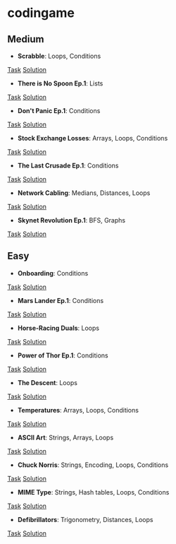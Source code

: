 # codingame
## Medium
- **Scrabble**: Loops, Conditions

[Task](https://www.codingame.com/training/medium/scrabble)
[Solution](./scrabble.cpp)

- **There is No Spoon Ep.1**: Lists

[Task](https://www.codingame.com/training/medium/there-is-no-spoon-episode-1)
[Solution](./there_is_no_spoon_ep_1.cpp)

- **Don't Panic Ep.1**: Conditions

[Task](https://www.codingame.com/training/medium/don't-panic-episode-1)
[Solution](./dont_panic_ep_1.cpp)

- **Stock Exchange Losses**: Arrays, Loops, Conditions

[Task](https://www.codingame.com/training/medium/stock-exchange-losses)
[Solution](./stock_exchange_losses.cpp)

- **The Last Crusade Ep.1**: Conditions

[Task](https://www.codingame.com/training/medium/the-last-crusade-episode-1)
[Solution](./the_last_crusade_ep_1.cpp)

- **Network Cabling**: Medians, Distances, Loops

[Task](https://www.codingame.com/training/medium/network-cabling)
[Solution](./network_cabling.cpp)

- **Skynet Revolution Ep.1**: BFS, Graphs

[Task](https://www.codingame.com/training/medium/skynet-revolution-episode-1)
[Solution](./skynet_revolution_ep1.cpp)
## Easy
- **Onboarding**: Conditions

[Task](https://www.codingame.com/training/easy/onboarding)
[Solution](./Onboarding.cpp)

- **Mars Lander Ep.1**: Conditions

[Task](https://www.codingame.com/training/easy/mars-lander-episode-1)
[Solution](./Mars_Lander_Episode_1.cpp)

- **Horse-Racing Duals**: Loops

[Task](https://www.codingame.com/training/easy/horse-racing-duals)
[Solution](./Horse_racing_Duals.cpp)

- **Power of Thor Ep.1**: Conditions

[Task](https://www.codingame.com/training/easy/power-of-thor-episode-1)
[Solution](./Power_of_Thor_Episode_1.cpp)

- **The Descent**: Loops

[Task](https://www.codingame.com/training/easy/the-descent)
[Solution](./The_Descent.cpp)

- **Temperatures**: Arrays, Loops, Conditions

[Task](https://www.codingame.com/training/easy/temperatures)
[Solution](./temperatures.cpp)

- **ASCII Art**: Strings, Arrays, Loops

[Task](https://www.codingame.com/training/easy/ascii-art)
[Solution](./ASCII_Art.cpp)

- **Chuck Norris**: Strings, Encoding, Loops, Conditions

[Task](https://www.codingame.com/training/easy/chuck-norris)
[Solution](./Chuck_Norris.cpp)

- **MIME Type**: Strings, Hash tables, Loops, Conditions

[Task](https://www.codingame.com/training/easy/mime-type)
[Solution](./MIME_Type.cpp)

- **Defibrillators**: Trigonometry, Distances, Loops

[Task](https://www.codingame.com/training/easy/defibrillators)
[Solution](./defibrillators.cpp)
